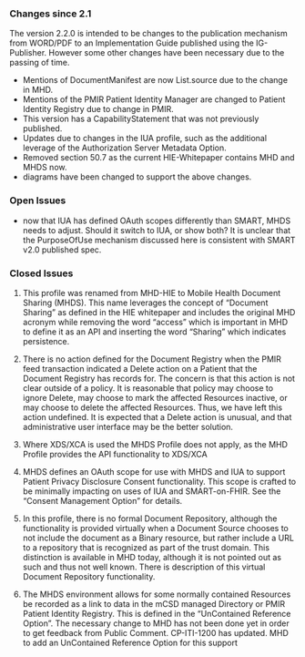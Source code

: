 ### Changes since 2.1

The version 2.2.0 is intended to be changes to the publication mechanism from WORD/PDF to an Implementation Guide published using the IG-Publisher. However some other changes have been necessary due to the passing of time.
- Mentions of DocumentManifest are now List.source due to the change in MHD.
- Mentions of the PMIR Patient Identity Manager are changed to Patient Identity Registry due to change in PMIR.
- This version has a CapabilityStatement that was not previously published. 
- Updates due to changes in the IUA profile, such as the additional leverage of the Authorization Server Metadata Option.
- Removed section 50.7 as the current HIE-Whitepaper contains MHD and MHDS now.
- diagrams have been changed to support the above changes.

### Open Issues

- now that IUA has defined OAuth scopes differently than SMART, MHDS needs to adjust. Should it switch to IUA, or show both? It is unclear that the PurposeOfUse mechanism discussed here is consistent with SMART v2.0 published spec.


### Closed Issues

1.  This profile was renamed from MHD-HIE to Mobile Health Document
    Sharing (MHDS). This name leverages the concept of “Document
    Sharing” as defined in the HIE whitepaper and includes the
    original MHD acronym while removing the word “access” which is
    important in MHD to define it as an API and inserting the word
    “Sharing” which indicates persistence.

2.  There is no action defined for the Document Registry when the PMIR
    feed transaction indicated a Delete action on a Patient that the
    Document Registry has records for. The concern is that this action
    is not clear outside of a policy. It is reasonable that policy may
    choose to ignore Delete, may choose to mark the affected Resources
    inactive, or may choose to delete the affected Resources. Thus, we
    have left this action undefined. It is expected that a Delete action
    is unusual, and that administrative user interface may be the better
    solution.

3.  Where XDS/XCA is used the MHDS Profile does not apply, as the MHD
    Profile provides the API functionality to XDS/XCA

4.  MHDS defines an OAuth scope for use with MHDS and IUA to support
    Patient Privacy Disclosure Consent functionality. This scope is
    crafted to be minimally impacting on uses of IUA and SMART-on-FHIR.
    See the “Consent Management Option” for details.

5.  In this profile, there is no formal Document Repository, although
    the functionality is provided virtually when a Document Source
    chooses to not include the document as a Binary resource, but rather
    include a URL to a repository that is recognized as part of the
    trust domain. This distinction is available in MHD today, although
    it is not pointed out as such and thus not well known. There is
    description of this virtual Document Repository functionality.

6.  The MHDS environment allows for some normally contained Resources be
    recorded as a link to data in the mCSD managed Directory or PMIR
    Patient Identity Registry. This is defined in the “UnContained
    Reference Option”. The necessary change to MHD has not been done yet
    in order to get feedback from Public Comment. CP-ITI-1200 has
    updated. MHD to add an UnContained Reference Option for this support


